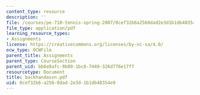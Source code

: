 ```yaml
---
content_type: resource
description: ''
file: /courses/pe-710-tennis-spring-2007/0cef32b6a2560dad2e3d1b1db40354e9_backhandassn.pdf
file_type: application/pdf
learning_resource_types:
- Assignments
license: https://creativecommons.org/licenses/by-nc-sa/4.0/
ocw_type: OCWFile
parent_title: Assignments
parent_type: CourseSection
parent_uid: bb6e8afc-9b09-1bc8-7449-326d776e17f7
resourcetype: Document
title: backhandassn.pdf
uid: 0cef32b6-a256-0dad-2e3d-1b1db40354e9
---
```

